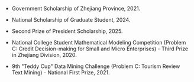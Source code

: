 - Government Scholarship of Zhejiang Province, 2021.

- National Scholarship of Graduate Student, 2024.

- Second Prize of President Scholarship, 2025.

- National College Student Mathematical Modeling Competition (Problem C: Credit Decision-making for Small and Micro Enterprises) - Third Prize in Zhejiang Division, 2020.

- 9th "Teddy Cup" Data Mining Challenge (Problem C: Tourism Review Text Mining) - National First Prize, 2021.